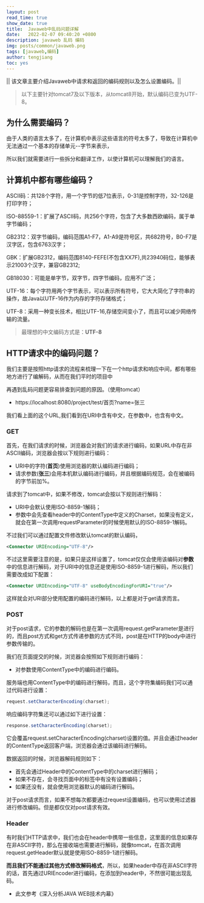 ```yaml
---
layout: post
read_time: true
show_date: true
title:  Javaweb中乱码问题详解
date:   2022-02-07 09:40:20 +0800
description: javaweb 乱码 编码
img: posts/common/javaweb.png
tags: [javaweb,编码]
author: tengjiang
toc: yes
---
```


|| 该文章主要介绍Javaweb中请求和返回的编码规则以及怎么设置编码。||

<!-- more -->

> 以下主要针对tomcat7及以下版本，从tomcat8开始，默认编码已变为UTF-8。

## 为什么需要编码？

由于人类的语言太多了，在计算机中表示这些语言的符号太多了，导致在计算机中无法通过一个基本的存储单元--字节来表示，

所以我们就需要进行一些拆分和翻译工作，以使计算机可以理解我们的语言。

## 计算机中都有哪些编码？

ASCII码：共128个字符，用一个字节的低7位表示，0-31是控制字符，32-126是打印字符；

ISO-88559-1：扩展了ASCII码，共256个字符，包含了大多数西欧编码，属于单字节编码；

GB2312：双字节编码，编码范围A1-F7，A1-A9是符号区，共682符号，B0-F7是汉字区，包含6763汉字；

GBK：扩展GB2312，编码范围8140-FEFE(不包含XX7F),共23940码位，能够表示21003个汉字，兼容GB2312;

GB18030：可能是单字节，双字节，四字节编码，应用不广泛；

UTF-16：每个字符用两个字节表示，可以表示所有符号，它大大简化了字符串的操作，故Java以UTF-16作为内存的字符存储格式；

UTF-8：采用一种变长技术，相比UTF-16,存储空间变小了，而且可以减少网络传输的流量。

> 最理想的中文编码方式是：**UTF-8**

## HTTP请求中的编码问题？
我们主要是按照http请求的流程来梳理一下在一个http请求和响应中间，都有哪些地方进行了编解码，从而在我们平时的项目中

再遇到乱码问题更容易排查到问题的原因。（使用tomcat）

- https://localhost:8080/project/test/首页?name=张三

我们看上面的这个URL,我们看到在URI中含有中文，在参数中，也含有中文。

### GET

首先，在我们请求的时候，浏览器会对我们的请求进行编码，如果URL中存在非ASCII编码，浏览器会按以下规则进行编码：

- URI中的字符(**首页**)使用浏览器的默认编码进行编码；
- 请求参数(**张三**)会用本机默认编码进行编码，并且根据编码规范，会在被编码的字节前加%。

请求到了tomcat中，如果不修改，tomcat会按以下规则进行解码：

- URI中会默认使用ISO-8859-1解码；
- 参数中会先查看header中的ContentType中定义的Charset，如果没有定义，就会在第一次调用requestParameter的时候使用默认的ISO-8859-1解码。

不过我们可以通过配置文件修改默认tomcat的默认编码，

```xml
<Connector URIEncoding="UTF-8"/> 
```

不过这里需要注意的是，如果只是这样设置了，tomcat仅仅会使用该编码对**参数**中的信息进行解码，对于URI中的信息还是使用ISO-8859-1进行解码，所以我们需要改成如下配置：

```xml
<Connector URIEncoding="UTF-8" useBodyEncodingForURI="true"/>
```

这样就会对URI部分使用配置的编码进行解码，以上都是对于get请求而言。

### POST
对于post请求，它的参数的解码也是在第一次调用request.getParameter是进行的，而且post方式和get方式传递参数的方式不同，post是在HTTP的body中进行参数传输的。

我们在页面提交的时候，浏览器会按照如下规则进行编码：

- 对参数使用ContentType中的编码进行编码。

服务端也用ContentType中的编码进行解码，而且，这个字符集编码我们可以通过代码进行设置：

```java
request.setCharacterEncoding(charset);
```

响应编码字符集还可以通过如下进行设置：

```java
response.setCharacterEncoding(charset);
```

它会覆盖request.setCharacterEncoding(charset)设置的值。并且会通过header的ContentType返回客户端，浏览器会通过该编码进行解码。

数据返回的时候，浏览器解码规则如下：

- 首先会通过Header中的ContentType中的charset进行解码；
- 如果不存在，会寻找页面中的<meta>标签中有没有设置编码；
- 如果还没有，就会使用浏览器默认的编码进行解码。

对于post请求而言，如果不想每次都要通过request设置编码，也可以使用过滤器进行修改编码。但是都仅仅对post请求有效。

### Header

有时我们HTTP请求中，我们也会在header中携带一些信息，这里面的信息如果存在非ASCII字符，那么在接收端也需要进行解码，就像tomcat，在首次调用request.getHeader默认就是使用ISO-8859-1进行解码。

**而且我们不能通过其他方式修改解码格式**，所以，如果header中存在非ASCII字符的话，首先通过URIEncoder进行编码，在添加到header中，不然很可能出现乱码。


- 此文参考《深入分析JAVA WEB技术内幕》